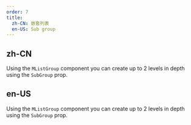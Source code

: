 ```yaml
---
order: 7
title:
  zh-CN: 嵌套列表
  en-US: Sub group
---
```


## zh-CN

Using the `MListGroup` component you can create up to 2 levels in depth using the `SubGroup` prop.

## en-US

Using the `MListGroup` component you can create up to 2 levels in depth using the `SubGroup` prop.
